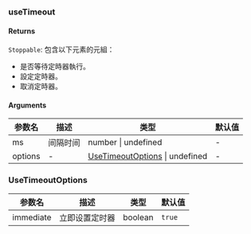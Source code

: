 ### useTimeout

#### Returns
`Stoppable`: 包含以下元素的元組：
- 是否等待定時器執行。
- 設定定時器。
- 取消定時器。

#### Arguments
|参数名|描述|类型|默认值|
|---|---|---|---|
|ms|间隔时间|number \| undefined |-|
|options|-|[UseTimeoutOptions](#UseTimeoutOptions) \| undefined |-|

### UseTimeoutOptions

|参数名|描述|类型|默认值|
|---|---|---|---|
|immediate|立即设置定时器|boolean |`true`|